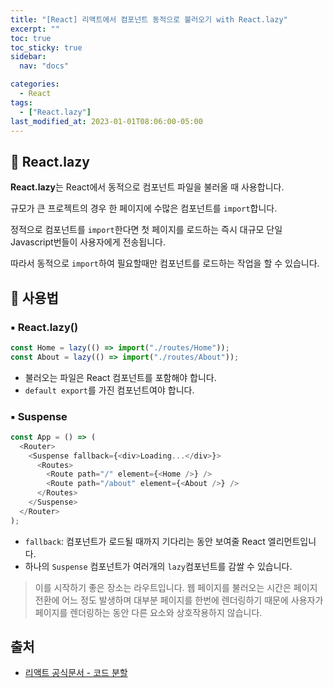```yaml
---
title: "[React] 리액트에서 컴포넌트 동적으로 불러오기 with React.lazy"
excerpt: ""
toc: true
toc_sticky: true
sidebar:
  nav: "docs"

categories:
  - React
tags:
  - ["React.lazy"]
last_modified_at: 2023-01-01T08:06:00-05:00
---
```


## 📄 React.lazy

**React.lazy**는 React에서 동적으로 컴포넌트 파일을 불러올 때 사용합니다.

규모가 큰 프로젝트의 경우 한 페이지에 수많은 컴포넌트를 `import`합니다.

정적으로 컴포넌트를 `import`한다면 첫 페이지를 로드하는 즉시 대규모 단일 Javascript번들이 사용자에게 전송됩니다.

따라서 동적으로 `import`하여 필요할때만 컴포넌트를 로드하는 작업을 할 수 있습니다.

## 📄 사용법

### ▪ React.lazy()

```js
const Home = lazy(() => import("./routes/Home"));
const About = lazy(() => import("./routes/About"));
```

- 불러오는 파일은 React 컴포넌트를 포함해야 합니다.
- `default export`를 가진 컴포넌트여야 합니다.

### ▪ Suspense

```js
const App = () => (
  <Router>
    <Suspense fallback={<div>Loading...</div>}>
      <Routes>
        <Route path="/" element={<Home />} />
        <Route path="/about" element={<About />} />
      </Routes>
    </Suspense>
  </Router>
);
```

- `fallback`: 컴포넌트가 로드될 때까지 기다리는 동안 보여줄 React 엘리먼트입니다.
- 하나의 `Suspense` 컴포넌트가 여러개의 `lazy`컴포넌트를 감쌀 수 있습니다.

> 이를 시작하기 좋은 장소는 라우트입니다. 웹 페이지를 불러오는 시간은 페이지 전환에 어느 정도 발생하며 대부분 페이지를 한번에 렌더링하기 때문에 사용자가 페이지를 렌더링하는 동안 다른 요소와 상호작용하지 않습니다.

## 출처

- [리액트 공식문서 - 코드 분할](https://ko.reactjs.org/docs/code-splitting.html)
